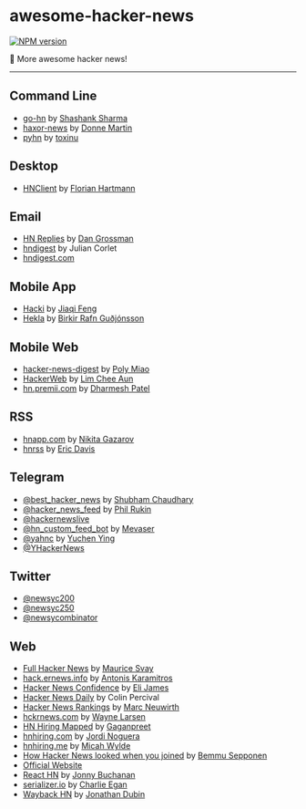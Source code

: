 
# awesome-hacker-news
[![NPM version](https://img.shields.io/npm/v/awesome-hacker-news.svg)](https://www.npmjs.com/package/awesome-hacker-news)

:newspaper: More awesome hacker news!

---

## Command Line

- [go-hn](https://gitlab.com/shank/go-hn) by [Shashank Sharma](https://gitlab.com/u/shank)
- [haxor-news](https://github.com/donnemartin/haxor-news) by [Donne Martin](https://github.com/donnemartin)
- [pyhn](https://github.com/toxinu/pyhn) by [toxinu](https://github.com/toxinu)

## Desktop

- [HNClient](https://florian.github.io/HNClient) by [Florian Hartmann](https://github.com/florian)

## Email

- [HN Replies](http://www.hnreplies.com) by [Dan Grossman](https://github.com/dangrossman)
- [hndigest](http://hndigest.wordpress.com) by Julian Corlet
- [hndigest.com](http://www.hndigest.com) 

## Mobile App

- [Hacki](https://github.com/Livinglist/Hacki) by [Jiaqi Feng](https://github.com/Livinglist)
- [Hekla](https://github.com/birkir/hekla) by [Birkir Rafn Guðjónsson](https://github.com/birkir)

## Mobile Web

- [hacker-news-digest](http://hackernews.betacat.io/) by [Poly Miao](https://github.com/polyrabbit/)
- [HackerWeb](http://hackerwebapp.com/) by [Lim Chee Aun](https://github.com/cheeaun)
- [hn.premii.com](http://hn.premii.com/) by [Dharmesh Patel](https://github.com/premii)

## RSS

- [hnapp.com](http://hnapp.com) by [Nikita Gazarov](https://github.com/raquo)
- [hnrss](https://edavis.github.io/hnrss) by [Eric Davis](https://github.com/edavis)

## Telegram

- [@best_hacker_news](https://t.me/best_hacker_news) by [Shubham Chaudhary](https://github.com/ylogx)
- [@hacker_news_feed](https://t.me/hacker_news_feed) by [Phil Rukin](https://github.com/phil-r)
- [@hackernewslive](https://t.me/hackernewslive) 
- [@hn_custom_feed_bot](https://t.me/hn_custom_feed_bot) by [Mevaser](https://github.com/Mevaser)
- [@yahnc](https://t.me/yahnc) by [Yuchen Ying](https://github.com/yegle)
- [@YHackerNews](https://t.me/YHackerNews) 

## Twitter

- [@newsyc200](https://twitter.com/newsyc200) 
- [@newsyc250](https://twitter.com/newsyc250) 
- [@newsycombinator](https://twitter.com/newsycombinator) 

## Web

- [Full Hacker News](http://www.fullhn.com/) by [Maurice Svay](https://github.com/mauricesvay)
- [hack.ernews.info](http://hack.ernews.info) by [Antonis Karamitros](https://github.com/AntouanK)
- [Hacker News Confidence](http://hn.elijames.org/) by [Eli James](https://github.com/ejamesc)
- [Hacker News Daily](http://www.daemonology.net/hn-daily) by Colin Percival
- [Hacker News Rankings](http://hnrankings.info/) by [Marc Neuwirth](https://github.com/marcneuwirth)
- [hckrnews.com](http://hckrnews.com) by [Wayne Larsen](https://github.com/wvl)
- [HN Hiring Mapped](http://gaganpreet.github.io/hn-hiring-mapped/src/web/) by [Gaganpreet](https://github.com/gaganpreet)
- [hnhiring.com](http://hnhiring.com/) by [Jordi Noguera](https://github.com/jordinl)
- [hnhiring.me](http://hnhiring.me/) by [Micah Wylde](https://github.com/mwylde)
- [How Hacker News looked when you joined](http://bemmu.github.io/hncakeday/) by [Bemmu Sepponen](https://github.com/bemmu)
- [Official Website](https://news.ycombinator.com) 
- [React HN](http://insin.github.io/react-hn/) by [Jonny Buchanan](https://github.com/insin)
- [serializer.io](http://www.serializer.io) by [Charlie Egan](https://github.com/charlieegan3)
- [Wayback HN](http://www.waybackhn.com/) by [Jonathan Dubin](https://github.com/jondubin)
